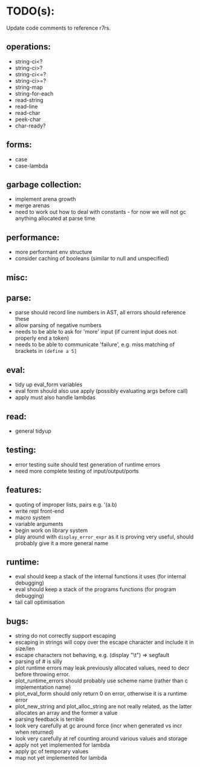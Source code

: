 TODO(s):
=====

Update code comments to reference r7rs.

operations:
-----------
* string-ci<?
* string-ci>?
* string-ci<=?
* string-ci>=?
* string-map
* string-for-each
* read-string
* read-line
* read-char
* peek-char
* char-ready?

forms:
------
* case
* case-lambda

garbage collection:
-------------------
* implement arena growth
* merge arenas
* need to work out how to deal with constants - for now we will not gc anything allocated at parse time

performance:
------------
* more performant env structure
* consider caching of booleans (similar to null and unspecified)

misc:
-----

parse:
------
* parse should record line numbers in AST, all errors should reference these
* allow parsing of negative numbers
* needs to be able to ask for 'more' input (if current input does not properly end a token)
* needs to be able to communicate 'failure', e.g. miss matching of brackets in `(define a 5]`

eval:
-----
* tidy up eval_form variables
* eval form should also use apply (possibly evaluating args before call)
* apply must also handle lambdas

read:
-----
* general tidyup

testing:
--------
* error testing suite should test generation of runtime errors
* need more complete testing of input/output/ports

features:
---------
* quoting of improper lists, pairs e.g. '(a.b)
* write repl front-end
* macro system
* variable arguments
* begin work on library system
* play around with `display_error_expr` as it is proving very useful, should probably give it a more general name

runtime:
---------
* eval should keep a stack of the internal functions it uses (for internal debugging)
* eval should keep a stack of the programs functions (for program debugging)
* tail call optimisation

bugs:
-----
* string do not correctly support escaping
* escaping in strings will copy over the escape character and include it in size/len
* escape characters not behaving, e.g. (display "\t") => segfault
* parsing of # is silly
* plot runtime errors may leak previously allocated values, need to decr before throwing error.
* plot_runtime_errors should probably use scheme name (rather than c implementation name)
* plot_eval_form should only return 0 on error, otherwise it is a runtime error
* plot_new_string and plot_alloc_string are not really related, as the latter allocates an array and the former a value
* parsing feedback is terrible
* look very carefully at gc around force (incr when generated vs incr when returned)
* look very carefully at ref counting around various values and storage
* apply not yet implemented for lambda
* apply gc of temporary values
* map not yet implemented for lambda

